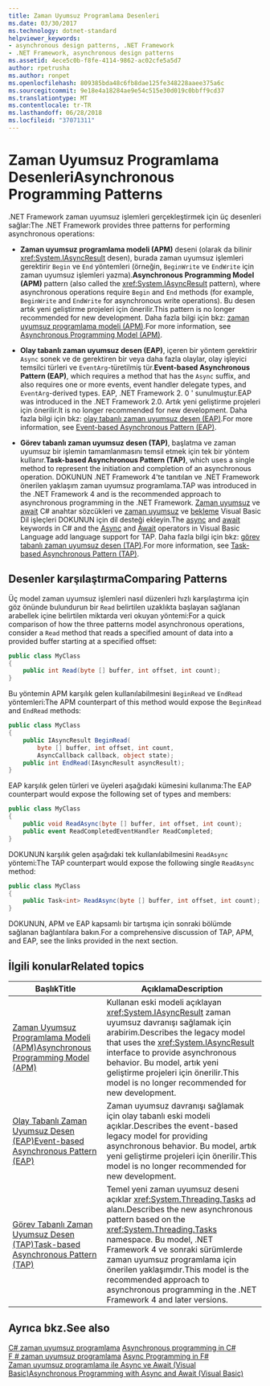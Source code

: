 ```yaml
---
title: Zaman Uyumsuz Programlama Desenleri
ms.date: 03/30/2017
ms.technology: dotnet-standard
helpviewer_keywords:
- asynchronous design patterns, .NET Framework
- .NET Framework, asynchronous design patterns
ms.assetid: 4ece5c0b-f8fe-4114-9862-ac02cfe5a5d7
author: rpetrusha
ms.author: ronpet
ms.openlocfilehash: 809385bda48c6fb8dae125fe348228aaee375a6c
ms.sourcegitcommit: 9e18e4a18284ae9e54c515e30d019c0bbff9cd37
ms.translationtype: MT
ms.contentlocale: tr-TR
ms.lasthandoff: 06/28/2018
ms.locfileid: "37071311"
---
```

# <a name="asynchronous-programming-patterns"></a><span data-ttu-id="d5a94-102">Zaman Uyumsuz Programlama Desenleri</span><span class="sxs-lookup"><span data-stu-id="d5a94-102">Asynchronous Programming Patterns</span></span>

<span data-ttu-id="d5a94-103">.NET Framework zaman uyumsuz işlemleri gerçekleştirmek için üç desenleri sağlar:</span><span class="sxs-lookup"><span data-stu-id="d5a94-103">The .NET Framework provides three patterns for performing asynchronous operations:</span></span>  
  
- <span data-ttu-id="d5a94-104">**Zaman uyumsuz programlama modeli (APM)** deseni (olarak da bilinir <xref:System.IAsyncResult> desen), burada zaman uyumsuz işlemleri gerektirir `Begin` ve `End` yöntemleri (örneğin, `BeginWrite` ve `EndWrite` için zaman uyumsuz işlemleri yazma).</span><span class="sxs-lookup"><span data-stu-id="d5a94-104">**Asynchronous Programming Model (APM)** pattern (also called the <xref:System.IAsyncResult> pattern), where asynchronous operations require `Begin` and `End` methods (for example, `BeginWrite` and `EndWrite` for asynchronous write operations).</span></span> <span data-ttu-id="d5a94-105">Bu desen artık yeni geliştirme projeleri için önerilir.</span><span class="sxs-lookup"><span data-stu-id="d5a94-105">This pattern is no longer recommended for new development.</span></span> <span data-ttu-id="d5a94-106">Daha fazla bilgi için bkz: [zaman uyumsuz programlama modeli (APM)](../../../docs/standard/asynchronous-programming-patterns/asynchronous-programming-model-apm.md).</span><span class="sxs-lookup"><span data-stu-id="d5a94-106">For more information, see [Asynchronous Programming Model (APM)](../../../docs/standard/asynchronous-programming-patterns/asynchronous-programming-model-apm.md).</span></span>  
  
- <span data-ttu-id="d5a94-107">**Olay tabanlı zaman uyumsuz desen (EAP)**, içeren bir yöntem gerektirir `Async` sonek ve de gerektiren bir veya daha fazla olaylar, olay işleyici temsilci türleri ve `EventArg`-türetilmiş tür.</span><span class="sxs-lookup"><span data-stu-id="d5a94-107">**Event-based Asynchronous Pattern (EAP)**, which requires a method that has the `Async` suffix, and also requires one or more events, event handler delegate types, and `EventArg`-derived types.</span></span> <span data-ttu-id="d5a94-108">EAP, .NET Framework 2. 0 ' sunulmuştur.</span><span class="sxs-lookup"><span data-stu-id="d5a94-108">EAP was introduced in the .NET Framework 2.0.</span></span> <span data-ttu-id="d5a94-109">Artık yeni geliştirme projeleri için önerilir.</span><span class="sxs-lookup"><span data-stu-id="d5a94-109">It is no longer recommended for new development.</span></span> <span data-ttu-id="d5a94-110">Daha fazla bilgi için bkz: [olay tabanlı zaman uyumsuz desen (EAP)](../../../docs/standard/asynchronous-programming-patterns/event-based-asynchronous-pattern-eap.md).</span><span class="sxs-lookup"><span data-stu-id="d5a94-110">For more information, see [Event-based Asynchronous Pattern (EAP)](../../../docs/standard/asynchronous-programming-patterns/event-based-asynchronous-pattern-eap.md).</span></span>  
  
- <span data-ttu-id="d5a94-111">**Görev tabanlı zaman uyumsuz desen (TAP)**, başlatma ve zaman uyumsuz bir işlemin tamamlanmasını temsil etmek için tek bir yöntem kullanır.</span><span class="sxs-lookup"><span data-stu-id="d5a94-111">**Task-based Asynchronous Pattern (TAP)**, which uses a single method to represent the initiation and completion of an asynchronous operation.</span></span> <span data-ttu-id="d5a94-112">DOKUNUN .NET Framework 4'te tanıtılan ve .NET Framework önerilen yaklaşım zaman uyumsuz programlama.</span><span class="sxs-lookup"><span data-stu-id="d5a94-112">TAP was introduced in the .NET Framework 4 and is the recommended approach to asynchronous programming in the .NET Framework.</span></span> <span data-ttu-id="d5a94-113">[Zaman uyumsuz](~/docs/csharp/language-reference/keywords/async.md) ve [await](~/docs/csharp/language-reference/keywords/await.md) C# anahtar sözcükleri ve [zaman uyumsuz](~/docs/visual-basic/language-reference/modifiers/async.md) ve [bekleme](~/docs/visual-basic/language-reference/operators/await-operator.md) Visual Basic Dil işleçleri DOKUNUN için dil desteği ekleyin.</span><span class="sxs-lookup"><span data-stu-id="d5a94-113">The [async](~/docs/csharp/language-reference/keywords/async.md) and [await](~/docs/csharp/language-reference/keywords/await.md) keywords in C# and the [Async](~/docs/visual-basic/language-reference/modifiers/async.md) and [Await](~/docs/visual-basic/language-reference/operators/await-operator.md) operators in Visual Basic Language add language support for TAP.</span></span> <span data-ttu-id="d5a94-114">Daha fazla bilgi için bkz: [görev tabanlı zaman uyumsuz desen (TAP)](../../../docs/standard/asynchronous-programming-patterns/task-based-asynchronous-pattern-tap.md).</span><span class="sxs-lookup"><span data-stu-id="d5a94-114">For more information, see [Task-based Asynchronous Pattern (TAP)](../../../docs/standard/asynchronous-programming-patterns/task-based-asynchronous-pattern-tap.md).</span></span>  
  
## <a name="comparing-patterns"></a><span data-ttu-id="d5a94-115">Desenler karşılaştırma</span><span class="sxs-lookup"><span data-stu-id="d5a94-115">Comparing Patterns</span></span>  

<span data-ttu-id="d5a94-116">Üç model zaman uyumsuz işlemleri nasıl düzenleri hızlı karşılaştırma için göz önünde bulundurun bir `Read` belirtilen uzaklıkta başlayan sağlanan arabellek içine belirtilen miktarda veri okuyan yöntemi:</span><span class="sxs-lookup"><span data-stu-id="d5a94-116">For a quick comparison of how the three patterns model asynchronous operations, consider a `Read` method that reads a specified amount of data into a provided buffer starting at a specified offset:</span></span>  
  
```csharp  
public class MyClass  
{  
    public int Read(byte [] buffer, int offset, int count);  
}  
```  
  
<span data-ttu-id="d5a94-117">Bu yöntemin APM karşılık gelen kullanılabilmesini `BeginRead` ve `EndRead` yöntemleri:</span><span class="sxs-lookup"><span data-stu-id="d5a94-117">The APM counterpart of this method would expose the `BeginRead` and `EndRead` methods:</span></span>  
  
```csharp  
public class MyClass  
{  
    public IAsyncResult BeginRead(  
        byte [] buffer, int offset, int count,   
        AsyncCallback callback, object state);  
    public int EndRead(IAsyncResult asyncResult);  
}  
```  
  
<span data-ttu-id="d5a94-118">EAP karşılık gelen türleri ve üyeleri aşağıdaki kümesini kullanıma:</span><span class="sxs-lookup"><span data-stu-id="d5a94-118">The EAP counterpart would expose the following set of types and members:</span></span>  
  
```csharp  
public class MyClass  
{  
    public void ReadAsync(byte [] buffer, int offset, int count);  
    public event ReadCompletedEventHandler ReadCompleted;  
}  
```  
  
<span data-ttu-id="d5a94-119">DOKUNUN karşılık gelen aşağıdaki tek kullanılabilmesini `ReadAsync` yöntemi:</span><span class="sxs-lookup"><span data-stu-id="d5a94-119">The TAP counterpart would expose the following single `ReadAsync` method:</span></span>  
  
```csharp  
public class MyClass  
{  
    public Task<int> ReadAsync(byte [] buffer, int offset, int count);  
}  
```  
  
<span data-ttu-id="d5a94-120">DOKUNUN, APM ve EAP kapsamlı bir tartışma için sonraki bölümde sağlanan bağlantılara bakın.</span><span class="sxs-lookup"><span data-stu-id="d5a94-120">For a comprehensive discussion of TAP, APM, and EAP, see the links provided in the next section.</span></span>  
  
## <a name="related-topics"></a><span data-ttu-id="d5a94-121">İlgili konular</span><span class="sxs-lookup"><span data-stu-id="d5a94-121">Related topics</span></span>

| <span data-ttu-id="d5a94-122">Başlık</span><span class="sxs-lookup"><span data-stu-id="d5a94-122">Title</span></span> | <span data-ttu-id="d5a94-123">Açıklama</span><span class="sxs-lookup"><span data-stu-id="d5a94-123">Description</span></span> |
| ----- | ----------- |
| [<span data-ttu-id="d5a94-124">Zaman Uyumsuz Programlama Modeli (APM)</span><span class="sxs-lookup"><span data-stu-id="d5a94-124">Asynchronous Programming Model (APM)</span></span>](../../../docs/standard/asynchronous-programming-patterns/asynchronous-programming-model-apm.md) | <span data-ttu-id="d5a94-125">Kullanan eski modeli açıklayan <xref:System.IAsyncResult> zaman uyumsuz davranışı sağlamak için arabirim.</span><span class="sxs-lookup"><span data-stu-id="d5a94-125">Describes the legacy model that uses the <xref:System.IAsyncResult> interface to provide asynchronous behavior.</span></span> <span data-ttu-id="d5a94-126">Bu model, artık yeni geliştirme projeleri için önerilir.</span><span class="sxs-lookup"><span data-stu-id="d5a94-126">This model is no longer recommended for new development.</span></span> |
| [<span data-ttu-id="d5a94-127">Olay Tabanlı Zaman Uyumsuz Desen (EAP)</span><span class="sxs-lookup"><span data-stu-id="d5a94-127">Event-based Asynchronous Pattern (EAP)</span></span>](../../../docs/standard/asynchronous-programming-patterns/event-based-asynchronous-pattern-eap.md) | <span data-ttu-id="d5a94-128">Zaman uyumsuz davranışı sağlamak için olay tabanlı eski modeli açıklar.</span><span class="sxs-lookup"><span data-stu-id="d5a94-128">Describes the event-based legacy model for providing asynchronous behavior.</span></span> <span data-ttu-id="d5a94-129">Bu model, artık yeni geliştirme projeleri için önerilir.</span><span class="sxs-lookup"><span data-stu-id="d5a94-129">This model is no longer recommended for new development.</span></span> |
| [<span data-ttu-id="d5a94-130">Görev Tabanlı Zaman Uyumsuz Desen (TAP)</span><span class="sxs-lookup"><span data-stu-id="d5a94-130">Task-based Asynchronous Pattern (TAP)</span></span>](../../../docs/standard/asynchronous-programming-patterns/task-based-asynchronous-pattern-tap.md) | <span data-ttu-id="d5a94-131">Temel yeni zaman uyumsuz deseni açıklar <xref:System.Threading.Tasks> ad alanı.</span><span class="sxs-lookup"><span data-stu-id="d5a94-131">Describes the new asynchronous pattern based on the <xref:System.Threading.Tasks> namespace.</span></span> <span data-ttu-id="d5a94-132">Bu model, .NET Framework 4 ve sonraki sürümlerde zaman uyumsuz programlama için önerilen yaklaşımdır.</span><span class="sxs-lookup"><span data-stu-id="d5a94-132">This model is the recommended approach to asynchronous programming in the .NET Framework 4 and later versions.</span></span> |

## <a name="see-also"></a><span data-ttu-id="d5a94-133">Ayrıca bkz.</span><span class="sxs-lookup"><span data-stu-id="d5a94-133">See also</span></span>

<span data-ttu-id="d5a94-134">[C# zaman uyumsuz programlama](~/docs/csharp/async.md) </span><span class="sxs-lookup"><span data-stu-id="d5a94-134">[Asynchronous programming in C#](~/docs/csharp/async.md) </span></span>  
<span data-ttu-id="d5a94-135">[F # zaman uyumsuz programlama](~/docs/fsharp/tutorials/asynchronous-and-concurrent-programming/async.md) </span><span class="sxs-lookup"><span data-stu-id="d5a94-135">[Async Programming in F#](~/docs/fsharp/tutorials/asynchronous-and-concurrent-programming/async.md) </span></span>  
[<span data-ttu-id="d5a94-136">Zaman uyumsuz programlama ile Async ve Await (Visual Basic)</span><span class="sxs-lookup"><span data-stu-id="d5a94-136">Asynchronous Programming with Async and Await (Visual Basic)</span></span>](~/docs/visual-basic/programming-guide/concepts/async/index.md)
